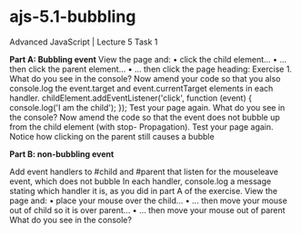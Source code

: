 # ajs-5.1-bubbling
Advanced JavaScript | Lecture 5 Task 1

**Part A: Bubbling event**
View the page and:
• click the child element...
• ... then click the parent element...
• ... then click the page heading: Exercise 1.
What do you see in the console?
Now amend your code so that you also console.log the event.target and event.currentTarget elements in each handler.
childElement.addEventListener('click', function (event) { console.log('I am the child');
});
Test your page again. What do you see in the console?
Now amend the code so that the event does not bubble up from the child element (with stop-
Propagation).
Test your page again. Notice how clicking on the parent still causes a bubble

**Part B: non-bubbling event**

Add event handlers to #child and #parent that listen for the mouseleave event, which does not bubble
In each handler, console.log a message stating which handler it is, as you did in part A of the exercise.
View the page and:
• place your mouse over the child...
• ... then move your mouse out of child so it is over parent... • ... then move your mouse out of parent
What do you see in the console?
